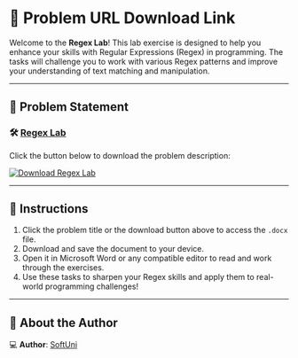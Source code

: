 # 📝 Problem URL Download Link

Welcome to the **Regex Lab**! This lab exercise is designed to help you enhance your skills with Regular Expressions (Regex) in programming. The tasks will challenge you to work with various Regex patterns and improve your understanding of text matching and manipulation.

---

## 📄 Problem Statement

### 🛠️ [Regex Lab](https://github.com/user-attachments/files/17949649/RegexLab.docx)
Click the button below to download the problem description:

[![Download Regex Lab](https://img.shields.io/badge/Download-Regex_Lab-blue?style=for-the-badge&logo=microsoftword)](https://github.com/user-attachments/files/17949649/RegexLab.docx)

---

## 📌 Instructions
1. Click the problem title or the download button above to access the `.docx` file.
2. Download and save the document to your device.
3. Open it in Microsoft Word or any compatible editor to read and work through the exercises.
4. Use these tasks to sharpen your Regex skills and apply them to real-world programming challenges!

---


## 👤 About the Author

💻 **Author**: [SoftUni](https://softuni.bg/) 
